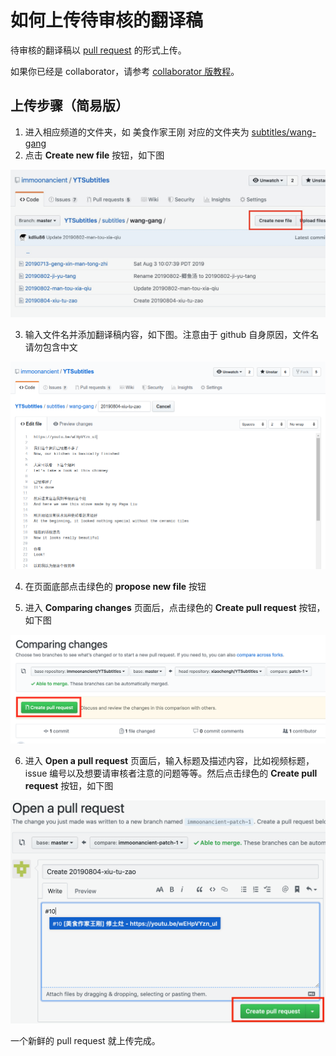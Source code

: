 # 如何上传待审核的翻译稿

待审核的翻译稿以 [pull request](https://help.github.com/en/articles/about-pull-requests) 的形式上传。

如果你已经是 collaborator，请参考 [collaborator 版教程](upload.md)。

## 上传步骤（简易版）

1. 进入相应频道的文件夹，如 美食作家王刚 对应的文件夹为 [subtitles/wang-gang](https://github.com/immoonancient/YTSubtitles/tree/master/subtitles/wang-gang)
2. 点击 **Create new file** 按钮，如下图

![create new file](resources/create-new-file.png)

3. 输入文件名并添加翻译稿内容，如下图。注意由于 github 自身原因，文件名请勿包含中文

![add file content](resources/add-file-content.png)

4. 在页面底部点击绿色的 **propose new file** 按钮

5. 进入 **Comparing changes** 页面后，点击绿色的 **Create pull request** 按钮，如下图

![compare create pull request](resources/compare-create-pull-request.png)

6. 进入 **Open a pull request** 页面后，输入标题及描述内容，比如视频标题，issue 编号以及想要请审核者注意的问题等等。然后点击绿色的 **Create pull request** 按钮，如下图

![create pull request](resources/create-pull-request.png)

一个新鲜的 pull request 就上传完成。
